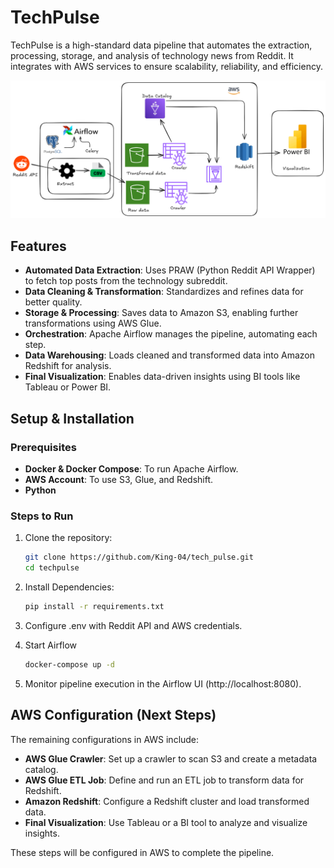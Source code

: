 # TechPulse

TechPulse is a high-standard data pipeline that automates the extraction, processing, storage, and analysis of technology news from Reddit. It integrates with AWS services to ensure scalability, reliability, and efficiency.

![Diagram](Assets/pipeline_architecture.png)


## Features
- **Automated Data Extraction**: Uses PRAW (Python Reddit API Wrapper) to fetch top posts from the technology subreddit.
- **Data Cleaning & Transformation**: Standardizes and refines data for better quality.
- **Storage & Processing**: Saves data to Amazon S3, enabling further transformations using AWS Glue.
- **Orchestration**: Apache Airflow manages the pipeline, automating each step.
- **Data Warehousing**: Loads cleaned and transformed data into Amazon Redshift for analysis.
- **Final Visualization**: Enables data-driven insights using BI tools like Tableau or Power BI.

## Setup & Installation
### Prerequisites
- **Docker & Docker Compose**: To run Apache Airflow.
- **AWS Account**: To use S3, Glue, and Redshift.
- **Python**

### Steps to Run
1. Clone the repository:
   ```bash
   git clone https://github.com/King-04/tech_pulse.git
   cd techpulse
   ```
2. Install Dependencies:
   ```bash
   pip install -r requirements.txt
   ```
3. Configure .env with Reddit API and AWS credentials.


4. Start Airflow
   ```bash
   docker-compose up -d
   ```
5. Monitor pipeline execution in the Airflow UI (http://localhost:8080).


## AWS Configuration (Next Steps)

The remaining configurations in AWS include:

- **AWS Glue Crawler**: Set up a crawler to scan S3 and create a metadata catalog.
- **AWS Glue ETL Job**: Define and run an ETL job to transform data for Redshift.
- **Amazon Redshift**: Configure a Redshift cluster and load transformed data.
- **Final Visualization**: Use Tableau or a BI tool to analyze and visualize insights.

These steps will be configured in AWS to complete the pipeline.
